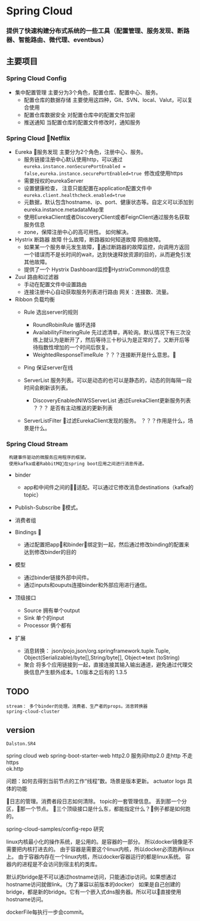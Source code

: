 # Spring Cloud
### 提供了快速构建分布式系统的一些工具（配置管理、服务发现、断路器、智能路由、微代理、eventbus）

## 主要项目
### Spring Cloud Config
- 集中配置管理 主要分为3个角色，配置仓库、配置中心、服务。
    - 配置仓库的数据存储 主要使用这四种，Git、SVN、local、Valut，可以复合使用
    - 配置仓库数据安全 对配置仓库中的配置文件加密
    - 推送通知 当配置仓库的配置文件修改时，通知服务
### Spring Cloud Netflix
- Eureka  服务发现 主要分为2个角色，注册中心、服务。
    - 服务链接注册中心默认使用http，可以通过```eureka.instance.nonSecurePortEnabled = false,eureka.instance.securePortEnabled=true ```修改成使用https
    - 需要授权的eurekaServer
    - 设置健康检查， 注意只能配置在application配置文件中```eureka.client.healthcheck.enabled=true```
    - 元数据，默认包含hostname、ip、port、健康状态等。自定义可以添加到eureka.instance.metadataMap里
    - 使用EurekaClient或者DiscoveryClient或者FeignClient通过服务名获取服务信息
    - zone，保障注册中心的高可用性。 如何解决。
- Hystrix 断路器
    故障 什么故障，断路器如何知道故障
    网络故障。
    - 如果某一个服务单元发生故障，通过断路器的故障监控，向调用方返回一个错误而不是长时间的wait，达到快速释放资源的目的，从而避免引发其他故障。
    - 提供了一个 Hystrix Dashboard监控HystrixCommond的信息
- Zuul 路由和过滤器
    - 手动在配置文件中设置路由
    - 连接注册中心自动获取服务列表进行路由
    网关：连接数、流量。
- Ribbon 负载均衡
    - Rule 选出server的规则
        - RoundRobinRule 循环选择
        - AvailabilityFilteringRule  先过滤清单，再轮询。默认情况下有三次没练上就认为是断开了，然后等待三十秒认为是正常的了。又断开后等待指数性增加的一个时间后恢复。
        - WeightedResponseTimeRule
    ？？？连接断开是什么意思。
        
    - Ping 保证server在线
    - ServerList 服务列表。可以是动态的也可以是静态的，动态的则每隔一段时间会刷新该列表。
        - DiscoveryEnabledNIWSServerList 通过EurekaClient更新服务列表
       ？？？ 是否有主动推送的更新列表
    - ServerListFilter 过滤EurekaClient发现的服务。
        ？？？作用是什么，场景是什么。
   
### Spring Cloud Stream
     构建事件驱动的微服务应用程序的框架。
     使用kafka或者RabbitMQ在spring boot应用之间进行消息传递。
- binder
    - app和中间件之间的适配。可以通过它修改消息destinations（kafka的topic）
- Publish-Subscribe 模式。
- 消费者组
- Bindings 
    - 通过配置把app和binder绑定到一起，然后通过修改binding的配置来达到修改binder的目的
- 模型
    - 通过binder链接外部中间件。
    - 通过inputs和ouputs连接binder和外部应用进行通信。  

- 顶级接口
    - Source 拥有单个output
    - Sink   单个的input
    - Processor 俩个都有

- 扩展
    - 消息转换： json/pojo,json/org.springframework.tuple.Tuple,
    Object(Serializable)/byte[],String/byte[], Object=>text (toString)
    - 聚合 将多个应用链接到一起，直接连接其输入输出通道，避免通过代理交换信息产生额外成本。1.0版本之后有的 1.3.5

## TODO
    stream： 多个binder的处理。消费者、生产者的props。消息转换器
    spring-cloud-cluster


## version
    Dalston.SR4
     
spring cloud web 
spring-boot-starter-web http2.0
服务间http2.0 走http 不走https  
ok.http

 问题：如何去得到当前节点的工作“线程”数。场景是版本更新。
    actuator
logs 具体的功能

日志的管理。消费者段日志如何清除。
topic的一套管理信息。
丢到那一个分区，那一个节点。
三个顶级接口是什么东，都能指定什么？例子都是如何跑的。

spring-cloud-samples/config-repo 研究

linux内核最小化的操作系统，是公用的。是容器的一部分。
所以docker镜像是不需要把内核打进去的。
由于容器是需要这个linux内核，所以docker必须跑再linux上。
由于容器内存在一个linux内核，所以docker容器运行的都是linux系统。
容器内的进程是不会访问到宿主机的类库。

默认的bridge是不可以通过hostname访问，只能通过ip访问。如果想通过hostname访问就做link。（为了兼容以前版本的docker）
如果是自己创建的bridge，都是新的bridge。它有一个嵌入式dns服务器。所以可以直接使用hostname访问。

dockerFile每执行一步会commit。
